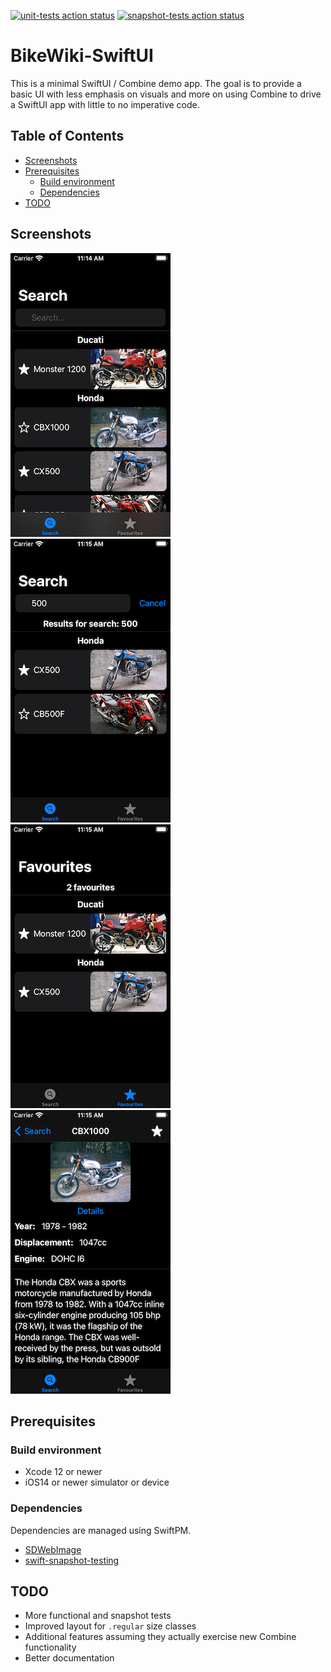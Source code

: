 [![unit-tests action status](https://github.com/dan-rodrigues/BikeWiki-SwiftUI/workflows/unit-tests/badge.svg)](https://github.com/dan-rodrigues/BikeWiki-SwiftUI/actions)
[![snapshot-tests action status](https://github.com/dan-rodrigues/BikeWiki-SwiftUI/workflows/snapshot-tests/badge.svg)](https://github.com/dan-rodrigues/BikeWiki-SwiftUI/actions)

# BikeWiki-SwiftUI

This is a minimal SwiftUI / Combine demo app. The goal is to provide a basic UI with less emphasis on visuals and more on using Combine to drive a SwiftUI app with little to no imperative code.

## Table of Contents

<!--ts-->
* [Screenshots](#screenshots)
* [Prerequisites](#prerequisites)
  * [Build environment](#build-environment) 
  * [Dependencies](#dependencies) 
* [TODO](#todo)
<!--te-->

## Screenshots

![Home screen](Screenshots/home.png)
![Home screen with search text](Screenshots/search.png)
![Favourites screen](Screenshots/favourites.png)
![Details screen](Screenshots/details.png)

## Prerequisites

### Build environment

* Xcode 12 or newer
* iOS14 or newer simulator or device

### Dependencies

Dependencies are managed using SwiftPM.

* [SDWebImage](https://github.com/SDWebImage/SDWebImage)
* [swift-snapshot-testing](https://github.com/pointfreeco/swift-snapshot-testing)

## TODO

* More functional and snapshot tests
* Improved layout for `.regular` size classes
* Additional features assuming they actually exercise new Combine functionality
* Better documentation
 
